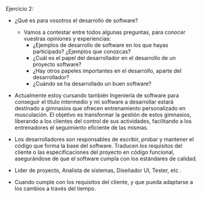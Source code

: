 Ejercicio 2:
- ¿Qué es para vosotros el desarrollo de software?
    - Vamos a contestar entre todos algunas preguntas, para conocer vuestras opiniones y experiencias:
        - ¿Ejemplos de desarrollo de software en los que hayas participado? ¿Ejemplos que conozcas?
        - ¿Cuál es el papel del desarrollador en el desarrollo de un proyecto software?
        - ¿Hay otros papeles importantes en el desarrollo, aparte del desarrollador?
        - ¿Cuándo se ha desarrollado un buen software?

- Actualmente estoy cursando también Ingeniería de software para conseguir el título intermedio y mi software a desarrollar estará destinado a gimnasios que ofrecen entrenamiento personalizado en musculación. El objetivo es transformar la gestión de estos gimnasios, liberando a los clientes del control de sus actividades, facilitando a los entrenadores el seguimiento eficiente de las mismas.
- Los desarrolladores son responsables de escribir, probar y mantener el código que forma la base del software. Traducen los requisitos del cliente o las especificaciones del proyecto en código funcional, asegurándose de que el software cumpla con los estándares de calidad.
- Lider de proyecto, Analista de sistemas, Diseñador UI, Tester, etc .
- Cuando cumple con los requisitos del cliente, y que pueda adaptarse a los cambios a través del tiempo.